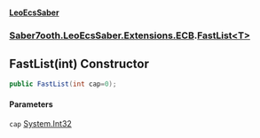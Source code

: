 #### [LeoEcsSaber](index.md 'index')
### [Saber7ooth.LeoEcsSaber.Extensions.ECB](Saber7ooth.LeoEcsSaber.Extensions.ECB.md 'Saber7ooth.LeoEcsSaber.Extensions.ECB').[FastList&lt;T&gt;](FastList_T_.md 'Saber7ooth.LeoEcsSaber.Extensions.ECB.FastList<T>')

## FastList(int) Constructor

```csharp
public FastList(int cap=0);
```
#### Parameters

<a name='Saber7ooth.LeoEcsSaber.Extensions.ECB.FastList_T_.FastList(int).cap'></a>

`cap` [System.Int32](https://docs.microsoft.com/en-us/dotnet/api/System.Int32 'System.Int32')